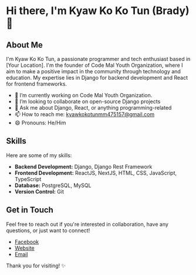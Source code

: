# Hi there, I'm Kyaw Ko Ko Tun (Brady) 👋

## About Me

I'm Kyaw Ko Ko Tun, a passionate programmer and tech enthusiast based in [Your Location]. I'm the founder of Code Mal Youth Organization, where I aim to make a positive impact in the community through technology and education. My expertise lies in Django for backend development and React for frontend frameworks.

- 🔭 I’m currently working on Code Mal Youth Organization.
- 👯 I’m looking to collaborate on open-source Django projects
- 💬 Ask me about Django, React, or anything programming-related
- 📫 How to reach me: kyawkokotunmm475157@gmail.com
- 😄 Pronouns: He/Him

## Skills

Here are some of my skills:

- **Backend Development:** Django, Django Rest Framework
- **Frontend Development:** ReactJS, NextJS, HTML, CSS, JavaScript, TypeScript
- **Database:** PostgreSQL, MySQL
- **Version Control:** Git

## Get in Touch

Feel free to reach out if you're interested in collaboration, have any questions, or just want to connect!

- [Facebook](https://facebook.com/kyawkokotun888)
- [Website](https://kyawkokotun.com)
- [Email](kyawkokotunmm475157@gmail.com)

Thank you for visiting! ✨
